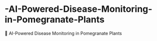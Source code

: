# -AI-Powered-Disease-Monitoring-in-Pomegranate-Plants
🌿 AI-Powered Disease Monitoring in Pomegranate Plants
